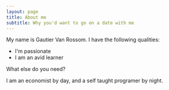 ```yaml
---
layout: page
title: About me
subtitle: Why you'd want to go on a date with me
---
```


My name is Gautier Van Rossom. I have the following qualities:

- I'm passionate
- I am an avid learner

What else do you need?

I am an economist by day, and a self taught programer by night.
